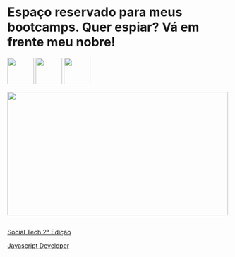 # Espaço reservado para meus bootcamps. Quer espiar? Vá em frente meu nobre!

<p align="justify">
<img src="https://cdn-icons-png.flaticon.com/512/5968/5968292.png" width="60" height="60"/> <img src="https://cdn-icons-png.flaticon.com/512/5968/5968267.png" width="60" height="60"/> <img src="https://cdn-icons-png.flaticon.com/512/5968/5968242.png" width="60" height="60"/> </p>

<img src="https://media2.giphy.com/media/13HgwGsXF0aiGY/giphy.gif?cid=790b7611fd3784042ee64b2d8f1dff011f658a1f6b753751&rid=giphy.gif&ct=g" width="500" height="281"/>

## 
[Social Tech 2ª Edição](https://github.com/KelitonVougan/BootCamps/tree/master/Social%20Tech%202%20Edi%C3%A7%C3%A3o)

[Javascript Developer](https://github.com/KelitonVougan/BootCamps/tree/master/JavaScript%20Developer)